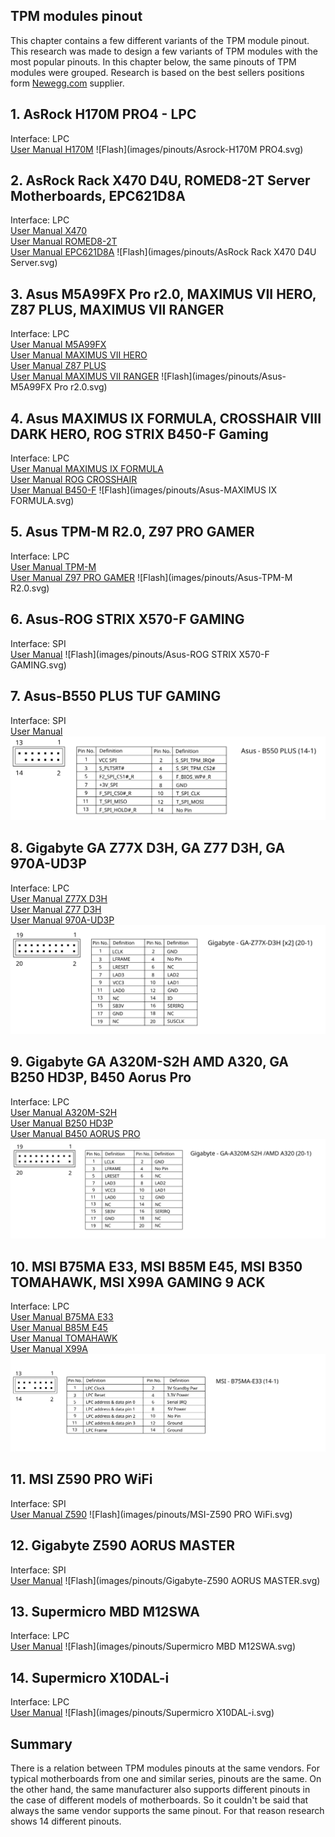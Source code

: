 ## TPM modules pinout
This chapter contains a few different variants of the TPM module pinout. 
This research was made to design a few variants of TPM modules with the most 
popular pinouts. In this chapter below, the same pinouts of TPM modules were 
grouped.
Research is based on the best sellers positions form 
[Newegg.com](https://www.newegg.com/) supplier.

## 1. AsRock H170M PRO4 - LPC
Interface: LPC</br>
[User Manual H170M](https://download.asrock.com/Manual/H170M%20Pro4.pdf)
![Flash](images/pinouts/Asrock-H170M PRO4.svg)

## 2. AsRock Rack X470 D4U, ROMED8-2T Server Motherboards, EPC621D8A
Interface: LPC</br>
[User Manual X470](https://download.asrock.com/Manual/X470D4U.pdf) </br>
[User Manual ROMED8-2T](https://download.asrock.com/Manual/ROMED8-2T.pdf) </br>
[User Manual EPC621D8A](https://download.asrock.com/Manual/EPC621D8A.pdf)
![Flash](images/pinouts/AsRock Rack X470 D4U Server.svg)

## 3. Asus M5A99FX Pro r2.0, MAXIMUS VII HERO, Z87 PLUS, MAXIMUS VII RANGER
Interface: LPC</br>
[User Manual M5A99FX](https://images10.newegg.com/UploadFilesForNewegg/itemintelligence/ASUS/E7472_M5A99FX_PRO_R21401484751352.pdf) </br>
[User Manual MAXIMUS VII HERO](http://dlcdnet.asus.com/pub/ASUS/mb/LGA1150/MAXIMUS-VII-HERO/E9192_Maximus_Vii_Hero.pdf) </br>
[User Manual Z87 PLUS](https://images10.newegg.com/UploadFilesForNewegg/itemintelligence/ASUS/E7831_Z87_PLUS1403687574304.pdf) </br>
[User Manual MAXIMUS VII RANGER](https://dlcdnets.asus.com/pub/ASUS/mb/LGA1150/MAXIMUS-VII-RANGER/E9798_maximus_vii_ranger_ug_v2_WEB.pdf)
![Flash](images/pinouts/Asus-M5A99FX Pro r2.0.svg)

## 4. Asus MAXIMUS IX FORMULA, CROSSHAIR VIII DARK HERO, ROG STRIX B450-F Gaming
Interface: LPC</br>
[User Manual MAXIMUS IX FORMULA](http://dlcdnet.asus.com/pub/ASUS/mb/LGA1151/MAXIMUS_IX_FORMULA/E12314_MAXIMUS_IX_FORMULA_UM_V3_WEB.pdf)</br>
[User Manual ROG CROSSHAIR](https://media.s-bol.com/Bnx1GRw6DXXo/original.pdf)</br>
[User Manual B450-F](https://www.bhphotovideo.com/lit_files/403638.pdf)
![Flash](images/pinouts/Asus-MAXIMUS IX FORMULA.svg)

## 5. Asus TPM-M R2.0, Z97 PRO GAMER
Interface: LPC</br>
[User Manual TPM-M](https://www.manualslib.com/manual/1447187/Asus-Tpm-M-R2-0.html)</br>
[User Manual Z97 PRO GAMER](https://dlcdnets.asus.com/pub/ASUS/mb/LGA1150/Z97-PRO_GAMER/E10265_Z97-PRO_GAMER_Guide_v2_web_hi_res.pdf)
![Flash](images/pinouts/Asus-TPM-M R2.0.svg)

## 6. Asus-ROG STRIX X570-F GAMING
Interface: SPI</br>
[User Manual](https://gamingprofy.com/wp-content/uploads/2021/06/E15827_ROG_STRIX_X570-F_GAMING_UM_v2_WEB.pdf)
![Flash](images/pinouts/Asus-ROG STRIX X570-F GAMING.svg)

## 7. Asus-B550 PLUS TUF GAMING
Interface: SPI</br>
[User Manual](https://dlcdnets.asus.com/pub/ASUS/mb/SocketAM4/TUF_GAMING_B550-PLUS/E16576_TUF_GAMING_B550-PLUS_UM_WEB.pdf)
![Flash](images/pinouts/Asus-B550-PLUS.svg)

## 8. Gigabyte GA Z77X D3H, GA Z77 D3H, GA 970A-UD3P
Interface: LPC</br>
[User Manual Z77X D3H](https://download1.gigabyte.com/Files/Manual/mb_manual_ga-z77x-d3h_e.pdf)</br>
[User Manual Z77 D3H](https://download1.gigabyte.com/Files/Manual/mb_manual_ga-z77x-d3h_e.pdf)</br>
[User Manual 970A-UD3P](https://download1.gigabyte.com/Files/Manual/mb_manual_ga-970a-ud3p_e.pdf)
![Flash](images/pinouts/Gigabyte-GA-Z77X-D3H.svg)

## 9. Gigabyte GA A320M-S2H AMD A320, GA B250 HD3P, B450 Aorus Pro
Interface: LPC</br>
[User Manual A320M-S2H](https://gzhls.at/blob/ldb/0/a/1/c/f15c2f507a34fa4fb5f2d78875ef5477838c.pdf)</br>
[User Manual B250 HD3P](https://download.gigabyte.com/FileList/Manual/mb_manual_ga-b250-hd3p_e.pdf)</br>
[User Manual B450 AORUS PRO](https://download.gigabyte.com/FileList/Manual/mb_manual_b450-aorus-pro-wifi_1002_e_190528.pdf)
![Flash](images/pinouts/Gigabyte-GA-A320M-S2H-AMD-A320.svg)

## 10. MSI B75MA E33, MSI B85M E45, MSI B350 TOMAHAWK, MSI X99A GAMING 9 ACK
Interface: LPC</br>
[User Manual B75MA E33](https://www.msi.com/Motherboard/b75ma-e33/support#down-manual)</br>
[User Manual B85M E45](https://pl.msi.com/Motherboard/B85M-E45/support#down-manual)</br>
[User Manual TOMAHAWK](https://pl.msi.com/Motherboard/B350-TOMAHAWK/support#down-manual)</br>
[User Manual X99A](https://www.msi.com/Motherboard/x99a-gaming-9-ack/support#down-manual)
![Flash](images/pinouts/MSI-B75MA-E33.svg)

## 11. MSI Z590 PRO WiFi
Interface: SPI</br>
[User Manual Z590](https://www.msi.com/Motherboard/Z590-PRO-WIFI/support#down-manual)
![Flash](images/pinouts/MSI-Z590 PRO WiFi.svg)

## 12. Gigabyte Z590 AORUS MASTER
Interface: SPI</br>
[User Manual](https://download.gigabyte.com/FileList/Manual/mb_manual_z590-aorus-master_1002_e.pdf)
![Flash](images/pinouts/Gigabyte-Z590 AORUS MASTER.svg)

## 13. Supermicro MBD M12SWA
Interface: LPC</br>
[User Manual](https://www.supermicro.com/Aplus/support/resources/results.cfm)
![Flash](images/pinouts/Supermicro MBD M12SWA.svg)

## 14. Supermicro X10DAL-i
Interface: LPC</br>
[User Manual](https://www.supermicro.com/manuals/motherboard/C600/MNL-1701.pdf)
![Flash](images/pinouts/Supermicro X10DAL-i.svg)

## Summary
There is a relation between TPM modules pinouts at the same vendors. For typical
 motherboards from one and similar series, pinouts are the same. On the other 
 hand, the same manufacturer also supports different pinouts in the case of 
 different models of motherboards. So it couldn't be said that always the same 
 vendor supports the same pinout. For that reason research shows 14 different 
 pinouts.
